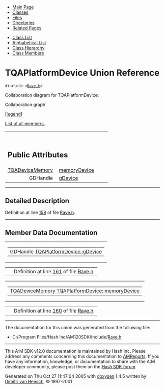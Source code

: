 <div class="tabs">

- [Main Page](index.md)
- <span id="current">[Classes](annotated.md)</span>
- [Files](files.md)
- [Directories](dirs.md)
- [Related Pages](pages.md)

</div>

<div class="tabs">

- [Class List](annotated.md)
- [Alphabetical List](classes.md)
- [Class Hierarchy](hierarchy.md)
- [Class Members](functions.md)

</div>

# TQAPlatformDevice Union Reference

`#include <`<a href="Rave_8h-source.md" class="el"><code>Rave.h</code></a>`>`

Collaboration diagram for TQAPlatformDevice:

<span class="image placeholder" original-image-src="unionTQAPlatformDevice__coll__graph.gif" original-image-title="" border="0" usemap="#TQAPlatformDevice__coll__map">Collaboration graph</span>

\[[legend](graph_legend.md)\]

[List of all members.](unionTQAPlatformDevice-members.md)

<table data-border="0" data-cellpadding="0" data-cellspacing="0">
<colgroup>
<col style="width: 50%" />
<col style="width: 50%" />
</colgroup>
<tbody>
<tr>
<td></td>
<td></td>
</tr>
<tr>
<td colspan="2"><br />
&#10;<h2 id="public-attributes">Public Attributes</h2></td>
</tr>
<tr>
<td class="memItemLeft" style="text-align: right;" data-nowrap="" data-valign="top"><a href="structTQADeviceMemory.md" class="el">TQADeviceMemory</a> </td>
<td class="memItemRight" data-valign="bottom"><a href="unionTQAPlatformDevice.md#c2bd077d19ed8568b6f0b089eff16898" class="el">memoryDevice</a></td>
</tr>
<tr>
<td class="memItemLeft" style="text-align: right;" data-nowrap="" data-valign="top">GDHandle </td>
<td class="memItemRight" data-valign="bottom"><a href="unionTQAPlatformDevice.md#8795fad81f5b63937739ea3e40eff5d6" class="el">gDevice</a></td>
</tr>
</tbody>
</table>

------------------------------------------------------------------------

<span id="_details"></span>

## Detailed Description

Definition at line <a href="Rave_8h-source.md#l00158" class="el">158</a> of file <a href="Rave_8h-source.md" class="el">Rave.h</a>.

------------------------------------------------------------------------

## Member Data Documentation

<span id="8795fad81f5b63937739ea3e40eff5d6" class="anchor"></span>

<table class="mdTable" data-cellpadding="2" data-cellspacing="0">
<colgroup>
<col style="width: 100%" />
</colgroup>
<tbody>
<tr>
<td class="mdRow"><table data-cellpadding="0" data-cellspacing="0" data-border="0">
<tbody>
<tr>
<td class="md" data-nowrap="" data-valign="top">GDHandle <a href="unionTQAPlatformDevice.md#8795fad81f5b63937739ea3e40eff5d6" class="el">TQAPlatformDevice::gDevice</a></td>
</tr>
</tbody>
</table></td>
</tr>
</tbody>
</table>

|  |  |
|----|----|
|   | Definition at line <a href="Rave_8h-source.md#l00161" class="el">161</a> of file <a href="Rave_8h-source.md" class="el">Rave.h</a>. |

<span id="c2bd077d19ed8568b6f0b089eff16898" class="anchor"></span>

<table class="mdTable" data-cellpadding="2" data-cellspacing="0">
<colgroup>
<col style="width: 100%" />
</colgroup>
<tbody>
<tr>
<td class="mdRow"><table data-cellpadding="0" data-cellspacing="0" data-border="0">
<tbody>
<tr>
<td class="md" data-nowrap="" data-valign="top"><a href="structTQADeviceMemory.md" class="el">TQADeviceMemory</a> <a href="unionTQAPlatformDevice.md#c2bd077d19ed8568b6f0b089eff16898" class="el">TQAPlatformDevice::memoryDevice</a></td>
</tr>
</tbody>
</table></td>
</tr>
</tbody>
</table>

|  |  |
|----|----|
|   | Definition at line <a href="Rave_8h-source.md#l00160" class="el">160</a> of file <a href="Rave_8h-source.md" class="el">Rave.h</a>. |

------------------------------------------------------------------------

The documentation for this union was generated from the following file:

- C:/Program Files/Hash Inc/AM120SDK/Include/<a href="Rave_8h-source.md" class="el">Rave.h</a>

------------------------------------------------------------------------

<span class="small">This A:M SDK v12.0 documentation is maintained by Hash Inc. Please address any comments concerning this documentation to [AMReports](http://www.hash.com/reports). If you have any information, knowledge, or documentation to share with the A:M developer community, please post them on the [Hash SDK forum](http://www.hash.com/forums/index.php?showforum=11).</span>

Generated on Thu Oct 27 11:47:04 2005 with [<span class="image placeholder" original-image-src="doxygen.png" original-image-title="" height="45" width="100" align="middle" border="0">doxygen</span>](http://www.doxygen.org/index.html) 1.4.5 written by [Dimitri van Heesch](mailto:dimitri@stack.nl), © 1997-2001
